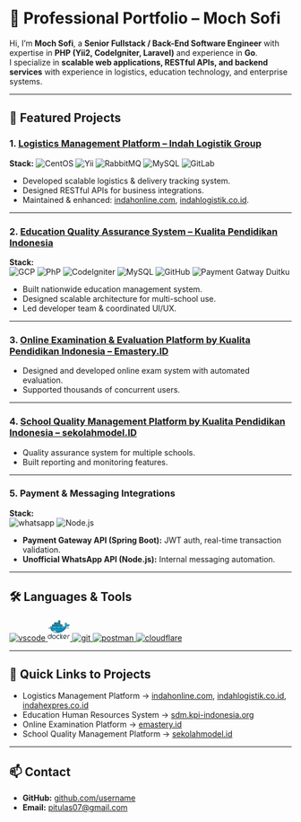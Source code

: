 # 💼 Professional Portfolio – Moch Sofi

Hi, I’m **Moch Sofi**, a **Senior Fullstack / Back-End Software Engineer** with expertise in **PHP (Yii2, CodeIgniter, Laravel)** and experience in **Go**.  
I specialize in **scalable web applications, RESTful APIs, and backend services** with experience in logistics, education technology, and enterprise systems.

---

## 🚀 Featured Projects

### 1. [Logistics Management Platform – Indah Logistik Group](https://indahonline.com)

**Stack:**
<img src="https://www.vectorlogo.zone/logos/centos/centos-ar21.svg" alt="CentOS" height="40"/>
<img src="https://www.vectorlogo.zone/logos/yiiframework/yiiframework-ar21.svg" alt="Yii" height="40"/>
<img src="https://www.vectorlogo.zone/logos/rabbitmq/rabbitmq-ar21~bgwhite.svg" alt="RabbitMQ" height="40"/>
<img src="https://www.vectorlogo.zone/logos/mysql/mysql-ar21.svg" alt="MySQL" height="40"/>
<img src="https://www.vectorlogo.zone/logos/gitlab/gitlab-ar21.svg" alt="GitLab" height="40"/>

- Developed scalable logistics & delivery tracking system.
- Designed RESTful APIs for business integrations.
- Maintained & enhanced: [indahonline.com](https://indahonline.com), [indahlogistik.co.id](https://indahlogistik.co.id).

---

### 2. [Education Quality Assurance System – Kualita Pendidikan Indonesia](https://sdm.kpi-indonesia.org)

**Stack:**  
<img src="https://www.vectorlogo.zone/logos/google_cloud/google_cloud-ar21.svg" alt="GCP" height="40"/>
<img src="https://www.vectorlogo.zone/logos/php/php-ar21.svg" alt="PhP" height="40"/>
<img src="https://cdn.worldvectorlogo.com/logos/codeigniter.svg" alt="CodeIgniter" height="40"/>
<img src="https://www.vectorlogo.zone/logos/mysql/mysql-ar21.svg" alt="MySQL" height="40"/>
<img src="https://www.vectorlogo.zone/logos/github/github-ar21.svg" alt="GitHub" height="40"/>
<img src="https://www.duitku.com/wp-content/uploads/2025/02/Duitku-rounded-transparent-1-1.png" alt="Payment Gatway Duitku" height="40"/>

- Built nationwide education management system.
- Designed scalable architecture for multi-school use.
- Led developer team & coordinated UI/UX.

---

### 3. [Online Examination & Evaluation Platform by Kualita Pendidikan Indonesia – Emastery.ID](https://emastery.id)

- Designed and developed online exam system with automated evaluation.
- Supported thousands of concurrent users.

---

### 4. [School Quality Management Platform by Kualita Pendidikan Indonesia – sekolahmodel.ID](https://sekolahmodel.id)

- Quality assurance system for multiple schools.
- Built reporting and monitoring features.

---

### 5. Payment & Messaging Integrations

**Stack:**  
<img src="https://www.vectorlogo.zone/logos/whatsapp/whatsapp-ar21.svg" alt="whatsapp" height="40"/>
<img src="https://cdn.jsdelivr.net/gh/devicons/devicon/icons/nodejs/nodejs-original.svg" alt="Node.js" height="40"/>

- **Payment Gateway API (Spring Boot):** JWT auth, real-time transaction validation.
- **Unofficial WhatsApp API (Node.js):** Internal messaging automation.

---

## 🛠️ Languages & Tools

<p align="left"> 
<a href="https://code.visualstudio.com/" target="_blank" rel="noreferrer"> <img src="https://www.vectorlogo.zone/logos/visualstudio_code/visualstudio_code-ar21.svg" alt="vscode" height="40"/> </a> 
<a href="https://www.docker.com/" target="_blank" rel="noreferrer"> <img src="https://raw.githubusercontent.com/devicons/devicon/master/icons/docker/docker-original-wordmark.svg" alt="docker" height="40"/> </a> 
<a href="https://git-scm.com/" target="_blank" rel="noreferrer"> <img src="https://www.vectorlogo.zone/logos/git-scm/git-scm-icon.svg" alt="git" height="40"/> </a> 
<a href="https://postman.com" target="_blank" rel="noreferrer"> <img src="https://www.vectorlogo.zone/logos/getpostman/getpostman-icon.svg" alt="postman" height="40"/> </a> 
<a href="https://cloudflare.com" target="_blank" rel="noreferrer"> <img src="https://www.vectorlogo.zone/logos/cloudflare/cloudflare-ar21.svg" alt="cloudflare" height="40"/> </a> 
</p>

---

## 🔗 Quick Links to Projects

- Logistics Management Platform → [indahonline.com](https://indahonline.com), [indahlogistik.co.id](https://indahlogistik.co.id), [indahexpres.co.id](https://indahexpres.co.id)
- Education Human Resources System → [sdm.kpi-indonesia.org](https://sdm.kpi-indonesia.org)
- Online Examination Platform → [emastery.id](https://emastery.id)
- School Quality Management Platform → [sekolahmodel.id](https://sekolahmodel.id)

---

## 📫 Contact

- **GitHub:** [github.com/username](https://github.com/pitulas)
- **Email:** pitulas07@gmail.com
